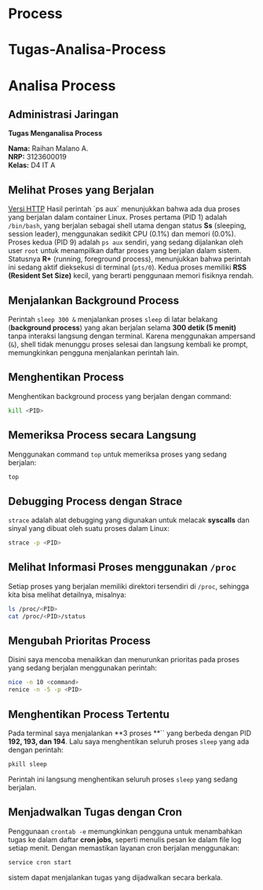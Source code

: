# Process
# Tugas-Analisa-Process
# Analisa Process

## Administrasi Jaringan

**Tugas Menganalisa Process**

**Nama:** Raihan Malano A.  
**NRP:** 3123600019  
**Kelas:** D4 IT A


## Melihat Proses yang Berjalan
[Versi HTTP]([https://github.com/Elmo-git/Admin-Jaringan-2025/blob/main/img/VersiHTTP.jpg](https://github.com/Elmo-git/Admin-Jaringan-2025/blob/main/Tugas_Process/img/process.png))
Hasil perintah `ps aux` menunjukkan bahwa ada dua proses yang berjalan dalam container Linux. Proses pertama (PID 1) adalah `/bin/bash`, yang berjalan sebagai shell utama dengan status **Ss** (sleeping, session leader), menggunakan sedikit CPU (0.1%) dan memori (0.0%). Proses kedua (PID 9) adalah `ps aux` sendiri, yang sedang dijalankan oleh user `root` untuk menampilkan daftar proses yang berjalan dalam sistem. Statusnya **R+** (running, foreground process), menunjukkan bahwa perintah ini sedang aktif dieksekusi di terminal (`pts/0`). Kedua proses memiliki **RSS (Resident Set Size)** kecil, yang berarti penggunaan memori fisiknya rendah.

## Menjalankan Background Process

Perintah `sleep 300 &` menjalankan proses `sleep` di latar belakang (**background process**) yang akan berjalan selama **300 detik (5 menit)** tanpa interaksi langsung dengan terminal. Karena menggunakan ampersand (`&`), shell tidak menunggu proses selesai dan langsung kembali ke prompt, memungkinkan pengguna menjalankan perintah lain.

## Menghentikan Process

Menghentikan background process yang berjalan dengan command:

```bash
kill <PID>
```

## Memeriksa Process secara Langsung

Menggunakan command `top` untuk memeriksa proses yang sedang berjalan:

```bash
top
```

## Debugging Process dengan Strace

`strace` adalah alat debugging yang digunakan untuk melacak **syscalls** dan sinyal yang dibuat oleh suatu proses dalam Linux:

```bash
strace -p <PID>
```

## Melihat Informasi Proses menggunakan `/proc`

Setiap proses yang berjalan memiliki direktori tersendiri di `/proc`, sehingga kita bisa melihat detailnya, misalnya:

```bash
ls /proc/<PID>
cat /proc/<PID>/status
```

## Mengubah Prioritas Process

Disini saya mencoba menaikkan dan menurunkan prioritas pada proses yang sedang berjalan menggunakan perintah:

```bash
nice -n 10 <command>
renice -n -5 -p <PID>
```

## Menghentikan Process Tertentu

Pada terminal saya menjalankan **3 proses **`` yang berbeda dengan PID **192, 193, dan 194**. Lalu saya menghentikan seluruh proses `sleep` yang ada dengan perintah:

```bash
pkill sleep
```

Perintah ini langsung menghentikan seluruh proses `sleep` yang sedang berjalan.

## Menjadwalkan Tugas dengan Cron

Penggunaan `crontab -e` memungkinkan pengguna untuk menambahkan tugas ke dalam daftar **cron jobs**, seperti menulis pesan ke dalam file log setiap menit. Dengan memastikan layanan cron berjalan menggunakan:

```bash
service cron start
```

sistem dapat menjalankan tugas yang dijadwalkan secara berkala.

